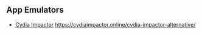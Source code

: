 
## App Emulators
- [Cydia Impactor](https://cydiaimpactor.biz/download/) https://cydiaimpactor.online/cydia-impactor-alternative/
